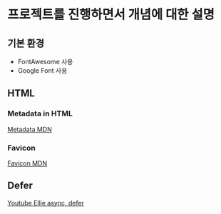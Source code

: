 # 프로젝트를 진행하면서 개념에 대한 설명

## 기본 환경

- FontAwesome 사용
- Google Font 사용

## HTML

### Metadata in HTML

[Metadata MDN](https://developer.mozilla.org/en-US/docs/Learn/HTML/Introduction_to_HTML/The_head_metadata_in_HTML)

### Favicon

[Favicon MDN](https://developer.mozilla.org/en-US/docs/Glossary/Favicon)

## Defer

[Youtube Ellie async, defer](https://www.youtube.com/watch?v=tJieVCgGzhs&feature=emb_title)
